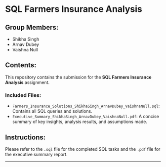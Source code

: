 # SQL Farmers Insurance Analysis

## Group Members:
- Shikha Singh  
- Arnav Dubey  
- Vaishna Null  

## Contents:
This repository contains the submission for the **SQL Farmers Insurance Analysis** assignment.

### Included Files:
- `Farmers_Insurance_Solutions_ShikhaSingh_ArnavDubey_VaishnaNull.sql`: Contains all SQL queries and solutions.
- `Executive_Summary_ShikhaSingh_ArnavDubey_VaishnaNull.pdf`: A concise summary of key insights, analysis results, and assumptions made.

## Instructions:
Please refer to the `.sql` file for the completed SQL tasks and the `.pdf` file for the executive summary report.

---

